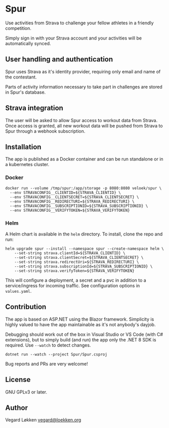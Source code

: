 # Spur

Use activities from Strava to challenge your fellow athletes in a friendly competition.

Simply sign in with your Strava account and your activities will be automatically synced.

## User handling and authentication

Spur uses Strava as it's identity provider, requiring only email and name of the contestant.

Parts of activity information necessary to take part in challenges are stored in Spur's database.

## Strava integration

The user will be asked to allow Spur access to workout data from Strava. Once access is granted,
all new workout data will be pushed from Strava to Spur through a webhook subscription.

## Installation

The app is published as a Docker container and can be run standalone or in a kubernetes cluster.

### Docker

```
docker run --volume /tmp/spur:/app/storage -p 8080:8080 veloek/spur \
  --env STRAVACONFIG__CLIENTID=${STRAVA_CLIENTID} \
  --env STRAVACONFIG__CLIENTSECRET=${STRAVA_CLIENTSECRET} \
  --env STRAVACONFIG__REDIRECTURI=${STRAVA_REDIRECTURI} \
  --env STRAVACONFIG__SUBSCRIPTIONID=${STRAVA_SUBSCRIPTIONID} \
  --env STRAVACONFIG__VERIFYTOKEN=${STRAVA_VERIFYTOKEN}
```

### Helm

A Helm chart is available in the `helm` directory. To install, clone the repo and run:

```
helm upgrade spur --install --namespace spur --create-namespace helm \
    --set-string strava.clientId=${STRAVA_CLIENTID} \
    --set-string strava.clientSecret=${STRAVA_CLIENTSECRET} \
    --set-string strava.redirectUri=${STRAVA_REDIRECTURI} \
    --set-string strava.subscriptionId=${STRAVA_SUBSCRIPTIONID} \
    --set-string strava.verifyToken=${STRAVA_VERIFYTOKEN}
```

This will configure a deployment, a secret and a pvc in addition to a service/ingress for incoming
traffic. See configuration options in `values.yaml`.

## Contribution

The app is based on ASP.NET using the Blazor framework. Simplicity is highly valued to have the app
maintainable as it's not anybody's dayjob.

Debugging should work out of the box in Visual Studio or VS Code (with C# extensions), but to simply
build (and run) the app only the .NET 8 SDK is required. Use `--watch` to detect changes.

```
dotnet run --watch --project Spur/Spur.csproj
```

Bug reports and PRs are very welcome!

## License

GNU GPLv3 or later.

## Author

Vegard Løkken <vegard@loekken.org>
